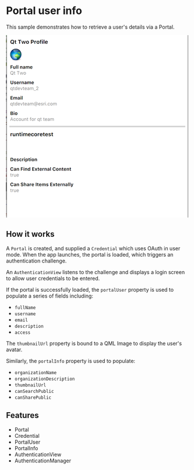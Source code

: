 # Portal user info

This sample demonstrates how to retrieve a user's details via a Portal.

![](screenshot.png)

## How it works
A `Portal` is created, and supplied a `Credential` which uses OAuth in user mode. 
When the app launches, the portal is loaded, which triggers an authentication challenge.

An `AuthenticationView` listens to the challenge and displays a login screen to allow user credentials to be entered.

If the portal is successfully loaded, the `portalUser` property is used to populate a series of fields including:
 - `fullName`
 - `username`
 - `email`
 - `description`
 - `access`

 The `thumbnailUrl` property is bound to a QML Image to display the user's avatar.

Similarly, the `portalInfo` property is used to populate:
 - `organizationName`
 - `organizationDescription`
 - `thumbnailUrl`
 - `canSearchPublic`
 - `canSharePublic`
 
## Features
- Portal
- Credential
- PortalUser
- PortalInfo
- AuthenticationView
- AuthenticationManager
